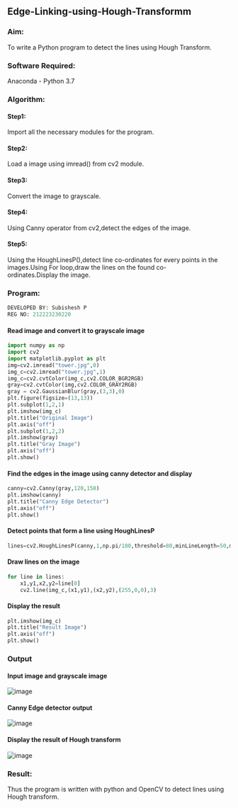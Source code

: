 ## Edge-Linking-using-Hough-Transformm
### Aim:
To write a Python program to detect the lines using Hough Transform.

### Software Required:
Anaconda - Python 3.7

### Algorithm:
#### Step1:

Import all the necessary modules for the program.
#### Step2:

Load a image using imread() from cv2 module.
#### Step3:

Convert the image to grayscale.
#### Step4:

Using Canny operator from cv2,detect the edges of the image.
#### Step5:

Using the HoughLinesP(),detect line co-ordinates for every points in the images.Using For loop,draw the lines on the found co-ordinates.Display the image.
### Program:
```python
DEVELOPED BY: Subishesh P
REG NO: 212223230220
```
#### Read image and convert it to grayscale image
```python
import numpy as np
import cv2
import matplotlib.pyplot as plt
img=cv2.imread("tower.jpg",0)
img_c=cv2.imread("tower.jpg",1)
img_c=cv2.cvtColor(img_c,cv2.COLOR_BGR2RGB)
gray=cv2.cvtColor(img,cv2.COLOR_GRAY2RGB)
gray = cv2.GaussianBlur(gray,(3,3),0)
plt.figure(figsize=(13,13))
plt.subplot(1,2,1)
plt.imshow(img_c)
plt.title("Original Image")
plt.axis("off")
plt.subplot(1,2,2)
plt.imshow(gray)
plt.title("Gray Image")
plt.axis("off")
plt.show()
```
#### Find the edges in the image using canny detector and display
```python
canny=cv2.Canny(gray,120,150)
plt.imshow(canny)
plt.title("Canny Edge Detector")
plt.axis("off")
plt.show()
```
#### Detect points that form a line using HoughLinesP
```python
lines=cv2.HoughLinesP(canny,1,np.pi/180,threshold=80,minLineLength=50,maxLineGap=250)
```
#### Draw lines on the image
```python
for line in lines:
    x1,y1,x2,y2=line[0]
    cv2.line(img_c,(x1,y1),(x2,y2),(255,0,0),3)
```
#### Display the result
```python
plt.imshow(img_c)
plt.title("Result Image")
plt.axis("off")
plt.show()
```
### Output

#### Input image and grayscale image
![image](https://github.com/Nagul71/Edge-Linking-using-Hough-Transformm/assets/118661118/1bc258f6-46b9-4460-8394-3bc545cfd093)




#### Canny Edge detector output


![image](https://github.com/Nagul71/Edge-Linking-using-Hough-Transformm/assets/118661118/cb67a35e-b16f-4b0c-bf7c-6f4ee44d33d8)


#### Display the result of Hough transform

![image](https://github.com/Nagul71/Edge-Linking-using-Hough-Transformm/assets/118661118/b6012487-7334-4bb8-8d64-1253f3be405e)


### Result:
Thus the program is written with python and OpenCV to detect lines using Hough transform.



